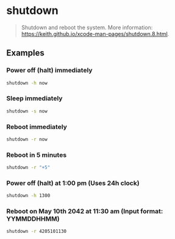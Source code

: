# shutdown

> Shutdown and reboot the system. More information: <https://keith.github.io/xcode-man-pages/shutdown.8.html>.

## Examples

### Power off (halt) immediately

```bash
shutdown -h now
```

### Sleep immediately

```bash
shutdown -s now
```

### Reboot immediately

```bash
shutdown -r now
```

### Reboot in 5 minutes

```bash
shutdown -r "+5"
```

### Power off (halt) at 1:00 pm (Uses 24h clock)

```bash
shutdown -h 1300
```

### Reboot on May 10th 2042 at 11:30 am (Input format: YYMMDDHHMM)

```bash
shutdown -r 4205101130
```
